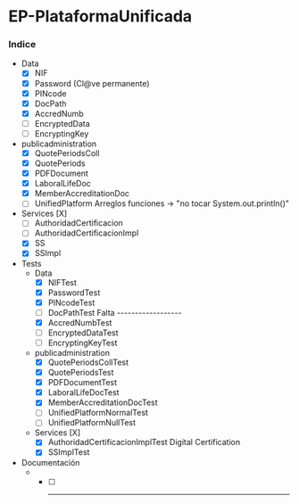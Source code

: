 # EP-PlataformaUnificada

### Indice ###

  * Data
      *  [x] NIF
      *  [x] Password (Cl@ve permanente)
      *  [x] PINcode
      *  [x] DocPath
      *  [x] AccredNumb
      *  [ ] EncryptedData
      *  [ ] EncryptingKey
  * publicadministration
      *  [x] QuotePeriodsColl
      *  [x] QuotePeriods
      *  [x] PDFDocument
      *  [x] LaboralLifeDoc
      *  [x] MemberAccreditationDoc
      *  [ ] UnifiedPlatform Arreglos funciones -> "no tocar System.out.println()"
  * Services [X]
      *  [ ] AuthoridadCertificacion
      *  [ ] AuthoridadCertificacionImpl
      *  [x] SS
      *  [x] SSImpl
  * Tests
    * Data
      *  [x] NIFTest
      *  [x] PasswordTest
      *  [x] PINcodeTest
      *  [ ] DocPathTest Falta ------------------
      *  [x] AccredNumbTest
      *  [ ] EncryptedDataTest
      *  [ ] EncryptingKeyTest
    * publicadministration
      *  [X] QuotePeriodsCollTest
      *  [X] QuotePeriodsTest
      *  [X] PDFDocumentTest
      *  [x] LaboralLifeDocTest
      *  [x] MemberAccreditationDocTest
      *  [ ] UnifiedPlatformNormalTest
      *  [ ] UnifiedPlatformNullTest 
    * Services [X]
      *  [x] AuthoridadCertificacionImplTest Digital Certification
      *  [x] SSImplTest

  * Documentación
    * - [ ] ----------------------------
